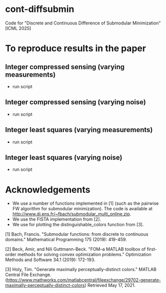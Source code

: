 # cont-diffsubmin
Code for "Discrete and Continuous Difference of Submodular Minimization" [ICML 2025]

# To reproduce results in the paper

## Integer compressed sensing (varying measurements)
- run  script

## Integer compressed sensing (varying noise)
- run  script

## Integer least squares (varying measurements)
- run  script

## Integer least squares (varying noise)
- run  script

# Acknowledgements
- We use a number of functions implemented in [1] (such as the pairwise FW algorithm for submodular minimization). The code is available at http://www.di.ens.fr/~fbach/submodular_multi_online.zip.  
- We use the FISTA implementation from [2].
- We use for plotting the distinguishable_colors function from [3].

[1]  Bach, Francis. "Submodular functions: from discrete to continuous domains." Mathematical Programming 175 (2019): 419-459. 

[2]  Beck, Amir, and Nili Guttmann-Beck. "FOM–a MATLAB toolbox of first-order methods for solving convex optimization problems." Optimization Methods and Software 34.1 (2019): 172-193.

[3]  Holy, Tim. "Generate maximally perceptually-distinct colors." MATLAB Central File Exchange. (https://www.mathworks.com/matlabcentral/fileexchange/29702-generate-maximally-perceptually-distinct-colors) Retrieved May 17, 2021.
